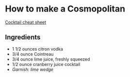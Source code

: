 # How to make a Cosmopolitan

[Cocktail cheat sheet](https://www.liquor.com/recipes/cosmopolitan/)

## Ingredients

- 1 1/2 ounces citron vodka
- 3/4 ounce Cointreau
- 3/4 ounce lime juice, freshly squeezed
- 1/2 ounce cranberry juice cocktail
- _Garnish: lime wedge_
